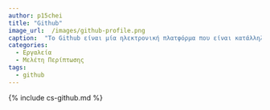 ```yaml
---
author: p15chei
title: "Github"
image_url:  /images/github-profile.png
caption:  "Το Github είναι μία ηλεκτρονική πλατφόρμα που είναι κατάλληλο για την ανάπτυξη έκδοσης λογισμικού χρησιμοποιώντας το Git."
categories:
  - Εργαλεία
  - Μελέτη Περίπτωσης
tags:
  - github
---
```


{% include cs-github.md %}
